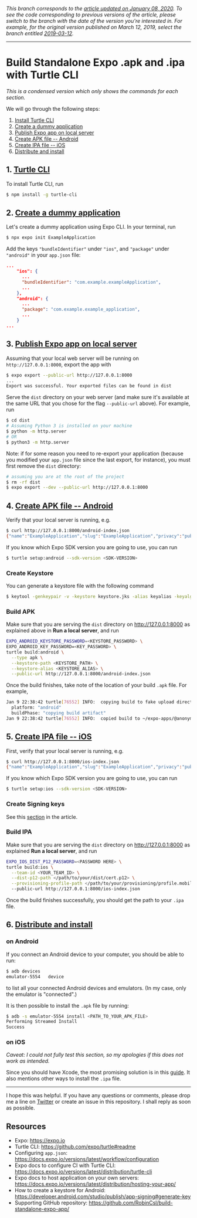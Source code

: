 _This branch corresponds to the [article updated on January 08, 2020](https://www.robincussol.com/build-standalone-expo-apk-ipa-with-turtle-cli/). To see the code corresponding to previous versions of the article, please switch to the branch with the date of the version you're interested in. For example, for the original version published on March 12, 2019, select the branch entitled [2019-03-12](https://github.com/RobinCsl/build-standalone-expo-app/tree/2019-03-12)._

---

# Build Standalone Expo .apk and .ipa with Turtle CLI

_This is a condensed version which only shows the commands for each section._

We will go through the following steps:

1. [Install Turtle CLI](#1-turtle-cli)
2. [Create a dummy application](#2-create-a-dummy-application)
3. [Publish Expo app on local server](#3-publish-expo-app-on-local-server)
4. [Create APK file -- Android](#4-create-apk-file----android)
5. [Create IPA file -- iOS](#5-create-ipa-file----ios)
6. [Distribute and install](#6-distribute-and-install)

## 1. [Turtle CLI](https://www.robincussol.com/build-standalone-expo-apk-ipa-with-turtle-cli/#1-turtle-cli)

To install Turtle CLI, run

```bash
$ npm install -g turtle-cli
```

## 2. [Create a dummy application](https://www.robincussol.com/build-standalone-expo-apk-ipa-with-turtle-cli/#2-create-a-dummy-application)

Let's create a dummy application using Expo CLI. In your terminal, run

```bash
$ npx expo init ExampleApplication
```

Add the keys `"bundleIdentifier"` under `"ios"`, and `"package"` under `"android"` in your `app.json` file:

```json
...
    "ios": {
      ...
      "bundleIdentifier": "com.example.exampleApplication",
      ...
    },
    "android": {
      ...
      "package": "com.example.example_application",
      ...
    }
...
```

## 3. [Publish Expo app on local server](https://www.robincussol.com/build-standalone-expo-apk-ipa-with-turtle-cli/#3-publish-expo-app-on-local-server)

Assuming that your local web server will be running on `http://127.0.0.1:8000`, export the app with

```bash
$ expo export --public-url http://127.0.0.1:8000
...
Export was successful. Your exported files can be found in dist
```


Serve the `dist` directory on your web server (and make sure it's available at the same URL that you chose for the flag `--public-url` above). For example, run

```bash
$ cd dist
# Assuming Python 3 is installed on your machine
$ python -m http.server
# OR
$ python3 -m http.server
```

Note: if for some reason you need to re-export your application (because you modified your `app.json` file since the last export, for instance), you must first remove the `dist` directory:

```bash
# assuming you are at the root of the project
$ rm -rf dist
$ expo export --dev --public-url http://127.0.0.1:8000
```

## 4. [Create APK file -- Android](https://www.robincussol.com/build-standalone-expo-apk-ipa-with-turtle-cli/#4-create-apk-file----android)

Verify that your local server is running, e.g.

```bash
$ curl http://127.0.0.1:8000/android-index.json
{"name":"ExampleApplication","slug":"ExampleApplication","privacy":"public","sdkVersion":"36.0.0","platforms":["ios","android","web"],"version":"1.0.0","orientation":"portrait","icon":"./assets/icon.png","splash":{"image":"./assets/splash.png","resizeMode":"contain","backgroundColor":"#ffffff","imageUrl":"http://127.0.0.1:8000/assets/43ec0dcbe5a156bf9e650bb8c15e7af6"},"updates":{"fallbackToCacheTimeout":0},"ios":{"supportsTablet":true,"bundleIdentifier":"com.example.exampleApplication"},"android":{"package":"com.example.example_application"},"locales":{},"iconUrl":"http://127.0.0.1:8000/assets/f82b34f900882c5120a1bfbf6df22a27","bundledAssets":["asset_3a2ba31570920eeb9b1d217cabe58315.ttf","asset_8b12b3e16d591abc926165fa8f760e3b.json","asset_744ce60078c17d86006dd0edabcd59a7.ttf","asset_461d9bba8b6a3c91675039df12cfe6ca.json","asset_140c53a7643ea949007aa9a282153849.ttf","asset_94c4ffdcbffeb0570c635d7f8edd8a25.json","asset_6beba7e6834963f7f171d3bdd075c915.ttf","asset_648f2d510967a87880abfed9476aeb28.json","asset_b06871f281fee6b241d60582ae9369b9.ttf","asset_f1f91feb805137c9283fb766620ec5eb.json","asset_09dd345dbd4ec5a0874841d5749ac153.json","asset_0886a6b127c6057cee83f9c65c7ffd62.json","asset_2e562d4ebf15395f00bc738738f79291.ttf","asset_872545dde71de3842234bf6afe80c4cb.ttf","asset_c6aef942e3668158ec29d4adcb2e768f.ttf","asset_e20945d7c929279ef7a6f1db184a4470.ttf","asset_60668d999bbaf663420340f7bdd580d7.json","asset_b2e0fc821c6886fb3940f85a3320003e.ttf","asset_3e6805fbc794680014716b8c752f20b8.json","asset_5a293a273bee8d740a045d9922b9a9ae.ttf","asset_b582e1c8a605c3b9a1c26e09789a78d4.json","asset_a37b0c01c0baf1888ca812cc0508f6e2.ttf","asset_7e078700f0c35367a56c5bbb2047dda7.json","asset_8e7f807ef943bff1f6d3c2c6e0f3769e.ttf","asset_fdc01171a7a7ea76b187afcd162dee7d.json","asset_d2285965fe34b05465047401b8595dd0.ttf","asset_647543ebfccf6e5495434383598453d1.json","asset_5cdf883b18a5651a29a4d1ef276d2457.ttf","asset_74d124a3caeac2bea111f3ca2f2dd34a.json"],"assetUrlOverride":"./assets","publishedTime":"2020-01-10T08:40:46.255Z","commitTime":"2020-01-10T08:40:46.255Z","revisionId":"XwJm9wdyZw","developer":{"tool":"exp"},"id":"@anonymous/ExampleApplication","bundleUrl":"http://127.0.0.1:8000/bundles/android-180fb088cff97225a61024176ed1af3a.js","platform":"android","dependencies":["expo","react","react-dom","react-native","react-native-web"]}⏎
```

If you know which Expo SDK version you are going to use, you can run

```bash
$ turtle setup:android --sdk-version <SDK-VERSION>
```

### Create Keystore

You can generate a keystore file with the following command
```bash
$ keytool -genkeypair -v -keystore keystore.jks -alias keyalias -keyalg RSA -keysize 2048 -validity 9125
```

### Build APK

Make sure that you are serving the `dist` directory on http://127.0.0.1:8000 as explained above in **Run a local server**, and run

```bash
EXPO_ANDROID_KEYSTORE_PASSWORD=<KEYSTORE_PASSWORD> \
EXPO_ANDROID_KEY_PASSWORD=<KEY_PASSWORD> \
turtle build:android \
  --type apk \
  --keystore-path <KEYSTORE_PATH> \
  --keystore-alias <KEYSTORE_ALIAS> \
  --public-url http://127.0.0.1:8000/android-index.json
```

Once the build finishes, take note of the location of your build `.apk` file. For example,

```bash
Jan 9 22:38:42 turtle[76552] INFO:  copying build to fake upload directory
  platform: "android"
  buildPhase: "copying build artifact"
Jan 9 22:38:42 turtle[76552] INFO:  copied build to ~/expo-apps/@anonymous\ExampleApplication-9be976cea1fb4651a6fa04d8432873eb-signed.apk
```


## 5. [Create IPA file -- iOS](https://www.robincussol.com/build-standalone-expo-apk-ipa-with-turtle-cli/#5-create-ipa-file----ios)


First, verify that your local server is running, e.g.

```bash
$ curl http://127.0.0.1:8000/ios-index.json
{"name":"ExampleApplication","slug":"ExampleApplication","privacy":"public","sdkVersion":"36.0.0","platforms":["ios","android","web"],"version":"1.0.0","orientation":"portrait","icon":"./assets/icon.png","splash":{"image":"./assets/splash.png","resizeMode":"contain","backgroundColor":"#ffffff","imageUrl":"http://127.0.0.1:8000/assets/43ec0dcbe5a156bf9e650bb8c15e7af6"},"updates":{"fallbackToCacheTimeout":0},"ios":{"supportsTablet":true,"bundleIdentifier":"com.example.exampleApplication"},"android":{"package":"com.example.example_application"},"locales":{},"iconUrl":"http://127.0.0.1:8000/assets/f82b34f900882c5120a1bfbf6df22a27","bundledAssets":["asset_3a2ba31570920eeb9b1d217cabe58315.ttf","asset_8b12b3e16d591abc926165fa8f760e3b.json","asset_744ce60078c17d86006dd0edabcd59a7.ttf","asset_461d9bba8b6a3c91675039df12cfe6ca.json","asset_140c53a7643ea949007aa9a282153849.ttf","asset_94c4ffdcbffeb0570c635d7f8edd8a25.json","asset_6beba7e6834963f7f171d3bdd075c915.ttf","asset_648f2d510967a87880abfed9476aeb28.json","asset_b06871f281fee6b241d60582ae9369b9.ttf","asset_f1f91feb805137c9283fb766620ec5eb.json","asset_09dd345dbd4ec5a0874841d5749ac153.json","asset_0886a6b127c6057cee83f9c65c7ffd62.json","asset_2e562d4ebf15395f00bc738738f79291.ttf","asset_872545dde71de3842234bf6afe80c4cb.ttf","asset_c6aef942e3668158ec29d4adcb2e768f.ttf","asset_e20945d7c929279ef7a6f1db184a4470.ttf","asset_60668d999bbaf663420340f7bdd580d7.json","asset_b2e0fc821c6886fb3940f85a3320003e.ttf","asset_3e6805fbc794680014716b8c752f20b8.json","asset_5a293a273bee8d740a045d9922b9a9ae.ttf","asset_b582e1c8a605c3b9a1c26e09789a78d4.json","asset_a37b0c01c0baf1888ca812cc0508f6e2.ttf","asset_7e078700f0c35367a56c5bbb2047dda7.json","asset_8e7f807ef943bff1f6d3c2c6e0f3769e.ttf","asset_fdc01171a7a7ea76b187afcd162dee7d.json","asset_d2285965fe34b05465047401b8595dd0.ttf","asset_647543ebfccf6e5495434383598453d1.json","asset_5cdf883b18a5651a29a4d1ef276d2457.ttf","asset_74d124a3caeac2bea111f3ca2f2dd34a.json"],"assetUrlOverride":"./assets","publishedTime":"2020-01-10T08:40:46.255Z","commitTime":"2020-01-10T08:40:46.255Z","revisionId":"XwJm9wdyZw","developer":{"tool":"exp"},"id":"@anonymous/ExampleApplication","bundleUrl":"http://127.0.0.1:8000/bundles/ios-404585eb9ae529b61ed72e5df8a757ad.js","platform":"ios"}⏎
```

If you know which Expo SDK version you are going to use, you can run

```bash
$ turtle setup:ios --sdk-version <SDK-VERSION>
```

### Create Signing keys

See this [section](https://www.robincussol.com/build-standalone-expo-apk-ipa-with-turtle-cli/#52-create-signing-keys) in the article.


### Build IPA

Make sure that you are serving the `dist` directory on http://127.0.0.1:8000 as explained **Run a local server**, and run

```bash
EXPO_IOS_DIST_P12_PASSWORD=<PASSWORD HERE> \
turtle build:ios \
  --team-id <YOUR_TEAM_ID> \
  --dist-p12-path </path/to/your/dist/cert.p12> \
  --provisioning-profile-path </path/to/your/provisioning/profile.mobileprovision>
  --public-url http://127.0.0.1:8000/ios-index.json
```

Once the build finishes successfully, you should get the path to your `.ipa` file.

## 6. [Distribute and install](https://www.robincussol.com/build-standalone-expo-apk-ipa-with-turtle-cli/#6-distribute-and-install)

### on Android

If you connect an Android device to your computer, you should be able to run:

```bash
$ adb devices
emulator-5554	device
```

to list all your connected Android devices and emulators. (In my case, only the emulator is "connected".)

It is then possible to install the `.apk` file by running:

```bash
$ adb -s emulator-5554 install <PATH_TO_YOUR_APK_FILE>
Performing Streamed Install
Success
```

### on iOS

_Caveat: I could not fully test this section, so my apologies if this does not work as intended._

Since you should have Xcode, the most promising solution is in this [guide](https://codeburst.io/latest-itunes-12-7-removed-the-apps-option-how-to-install-ipa-on-the-device-3c7d4a2bc788). It also mentions other ways to install the `.ipa` file.

---

I hope this was helpful. If you have any questions or comments, please drop me a line on [Twitter](https://www.twitter.com/RobinCsl) or create an issue in this repository. I shall reply as soon as possible.

## Resources

- Expo: https://expo.io
- Turtle CLI: https://github.com/expo/turtle#readme
- Configuring `app.json`: https://docs.expo.io/versions/latest/workflow/configuration
- Expo docs to configure CI with Turtle CLI: https://docs.expo.io/versions/latest/distribution/turtle-cli
- Expo docs to host application on your own servers: https://docs.expo.io/versions/latest/distribution/hosting-your-app/
- How to create a keystore for Android: https://developer.android.com/studio/publish/app-signing#generate-key
- Supporting GitHub repository: https://github.com/RobinCsl/build-standalone-expo-app/

[1]: https://expo.io
[2]: https://github.com/expo/turtle#readme
[3]: https://developer.android.com/studio/publish/app-signing#generate-key
